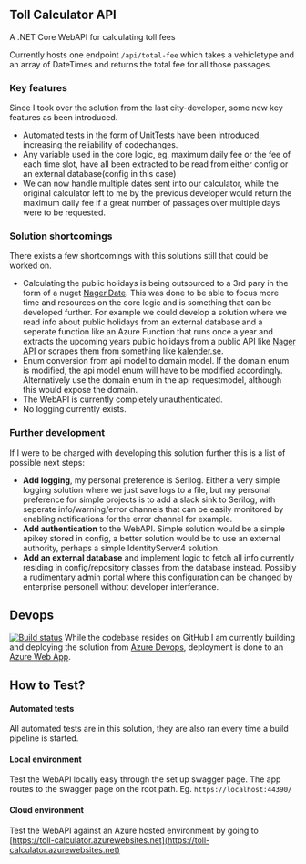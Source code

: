 ## Toll Calculator API

A .NET Core WebAPI for calculating toll fees

Currently hosts one endpoint `/api/total-fee` which takes a vehicletype and an array of DateTimes and returns the total fee for all those passages.

### Key features

Since I took over the solution from the last city-developer, some new key features as been introduced.

* Automated tests in the form of UnitTests have been introduced, increasing the reliability of codechanges.
* Any variable used in the core logic, eg. maximum daily fee or the fee of each time slot, have all been extracted to be read from either config or an external database(config in this case)
* We can now handle multiple dates sent into our calculator, while the original calculator left to me by the previous developer would return the maximum daily fee if a great number of passages over multiple days were to be requested.

### Solution shortcomings

There exists a few shortcomings with this solutions still that could be worked on.

* Calculating the public holidays is being outsourced to a 3rd pary in the form of a nuget [Nager.Date](https://www.nuget.org/packages/Nager.Date/). This was done to be able to focus more time and resources on the core logic and is something that can be developed further. For example we could develop a solution where we read info about public holidays from an external database and a seperate function like an Azure Function that runs once a year and extracts the upcoming years public holidays from a public API like [Nager API](https://date.nager.at/Api) or scrapes them from something like [kalender.se](https://www.kalender.se/helgdagar).
* Enum conversion from api model to domain model. If the domain enum is modified, the api model enum will have to be modified accordingly. Alternatively use the domain enum in the api requestmodel, although this would expose the domain.
* The WebAPI is currently completely unauthenticated.
* No logging currently exists.

### Further development

If I were to be charged with developing this solution further this is a list of possible next steps:

* **Add logging**, my personal preference is Serilog. Either a very simple logging solution where we just save logs to a file, but my personal preference for simple projects is to add a slack sink to Serilog, with seperate info/warning/error channels that can be easily monitored by enabling notifications for the error channel for example.
* **Add authentication** to the WebAPI. Simple solution would be a simple apikey stored in config, a better solution would be to use an external authority, perhaps a simple IdentityServer4 solution.
* **Add an external database** and implement logic to fetch all info currently residing in config/repository classes from the database instead. Possibly a rudimentary admin portal where this configuration can be changed by enterprise personell without developer interferance.

## Devops
[![Build status](https://dev.azure.com/redlerops/toll-calculator/_apis/build/status/Toll%20Calculator%20Build)](https://dev.azure.com/redlerops/toll-calculator/_build/latest?definitionId=2)
While the codebase resides on GitHub I am currently building and deploying the solution from [Azure Devops](https://dev.azure.com/redlerops/toll-calculator/_build), deployment is done to an [Azure Web App](https://toll-calculator.azurewebsites.net).

  

## How to Test?

#### Automated tests
All automated tests are in this solution, they are also ran every time a build pipeline is started.

#### Local environment
Test the WebAPI locally easy through the set up swagger page. The app routes to the swagger page on the root path. Eg. `https://localhost:44390/`

#### Cloud environment
Test the WebAPI against an Azure hosted environment by going to [https://toll-calculator.azurewebsites.net](https://toll-calculator.azurewebsites.net)